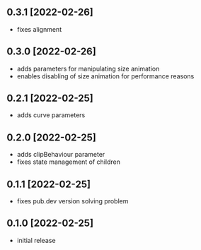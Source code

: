 ## 0.3.1 [2022-02-26]
- fixes alignment

## 0.3.0 [2022-02-26]
- adds parameters for manipulating size animation
- enables disabling of size animation for performance reasons

## 0.2.1 [2022-02-25]
- adds curve parameters

## 0.2.0 [2022-02-25]
- adds clipBehaviour parameter
- fixes state management of children

## 0.1.1 [2022-02-25]
- fixes pub.dev version solving problem

## 0.1.0 [2022-02-25]
- initial release
